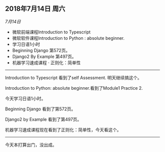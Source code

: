 2018年7月14日 周六
-----------------
*7月14日*  

- 微软前端课程Introduction to Typescript 
- 微软软件课程Introduction to Python : absolute beginner.
- 学习日语1小时
- Beginning Django 第572页。
- Django2 By Example 第497页。
- 机器学习速成课程 · 正则化：简单性
---

Introduction to Typescript 看到了self Assessment. 明天继续搞这个。  

Introduction to Python: absolute beginner.看到了Module1 Practice 2.  

今天学习日语1小时。  

Beginning Django 看到了第572页。  

Django2 by Example 看到了第497页。  

机器学习速成课程现在看到了正则化：简单性，今天看这个。  

---
今天本打算出门，没出成。

